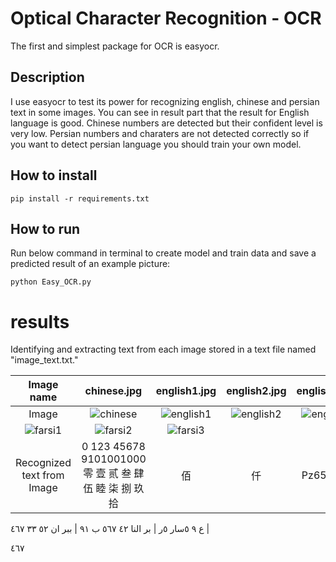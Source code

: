 # Optical Character Recognition - OCR

The first and simplest package for OCR is easyocr.

## Description

I use easyocr to test its power for recognizing english, chinese and persian text in some images.
You can see in result part that the result for English language is good.
Chinese numbers are detected but their confident level is very low.
Persian numbers and charaters are not detected correctly so if you want to detect persian language you should train your own model.

## How to install

```
pip install -r requirements.txt
```

##  How to run

Run below command in terminal to create model and train data and save a predicted result of an example picture:

```
python Easy_OCR.py
```

# results

Identifying and extracting text from each image stored in a text file named "image_text.txt."

|          Image name        | chinese.jpg    | english1.jpg    | english2.jpg    | english3.jpg    | farsi1.jpg    | farsi2.jpg    | farsi3.jpg    |
| :----------------------:   | :---: | :---: |:---: |:---: |:---: |:---: |:---: |
|             Image          |  ![chinese](https://github.com/javadnematollahi/python-assignment/assets/86910174/344a3d32-1e34-4b30-8054-fcdbca07be18) | ![english1](https://github.com/javadnematollahi/python-assignment/assets/86910174/c68747ad-f3d2-4a94-9e81-aff1308e3085)| ![english2](https://github.com/javadnematollahi/python-assignment/assets/86910174/2290bd47-1274-4dfc-a288-6849035e2cdf)| ![english3](https://github.com/javadnematollahi/python-assignment/assets/86910174/ce441309-479f-47cd-ad7c-85af3fe8e6e4)
| ![farsi1](https://github.com/javadnematollahi/python-assignment/assets/86910174/2dc8c2d5-6a75-41bf-bc2a-6ff5905967c9)| ![farsi2](https://github.com/javadnematollahi/python-assignment/assets/86910174/b1904157-74ad-4b6e-a83c-281d5c0c7e59)| ![farsi3](https://github.com/javadnematollahi/python-assignment/assets/86910174/c1f09420-9a62-4f0e-b660-e9a46e0f2868)|
| Recognized text from Image | 0 123 45678 9101001000 零 壹  贰  叁  肆  伍  睦  柒  捌  玖 拾 |佰 |仟 | Pz65 PwO   | Y737 XES   | X216 KHB  | ابران
ع ٩ ٥سار
٥ر
  | بر النا
٤٢ ٥٦٧
ب ٩١  | ببر ان
٥٢
٣٣ ٤٦٧   |

 ٤٦٧






